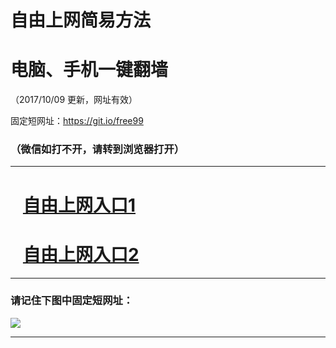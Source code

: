 ﻿# 自由上网简易方法

# 电脑、手机一键翻墙

（2017/10/09 更新，网址有效）

固定短网址：https://git.io/free99

### （微信如打不开，请转到浏览器打开）


***





# &nbsp;&nbsp; <a href="http://ft1173029767.fwq-tz-1001.info/fwqtz01.html?t=100900131716 " target="_blank">自由上网入口1</a>
# &nbsp;&nbsp; <a href="http://ft2143830050.fwq-tz-1002.info/fwqtz02.html?t=10090019735 " target="_blank">自由上网入口2</a>
***

### 请记住下图中固定短网址：

<img src="https://s3-us-west-2.amazonaws.com/fwq-1001/yjfq-20170905okok.png" /> 


***

